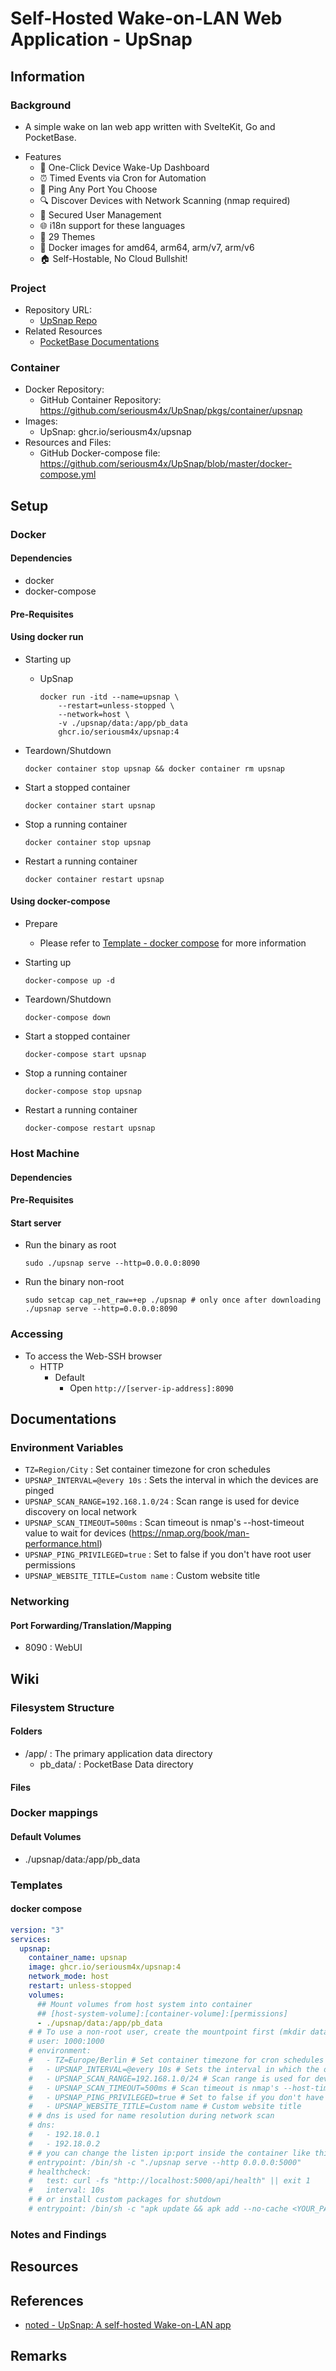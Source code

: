 # Self-Hosted Wake-on-LAN Web Application - UpSnap

## Information
### Background
+ A simple wake on lan web app written with SvelteKit, Go and PocketBase.

- Features
    + 🚀 One-Click Device Wake-Up Dashboard
    + ⏰ Timed Events via Cron for Automation
    + 🔌 Ping Any Port You Choose
    + 🔍 Discover Devices with Network Scanning (nmap required)
    + 👤 Secured User Management
    + 🌐 i18n support for these languages
    + 🎨 29 Themes
    + 🐳 Docker images for amd64, arm64, arm/v7, arm/v6
    + 🏠 Self-Hostable, No Cloud Bullshit!

### Project
- Repository URL: 
    + [UpSnap Repo](https://github.com/seriousm4x/UpSnap)
- Related Resources
    + [PocketBase Documentations](https://pocketbase.io/docs)

### Container
- Docker Repository:
    + GitHub Container Repository: https://github.com/seriousm4x/UpSnap/pkgs/container/upsnap
- Images:
    + UpSnap: ghcr.io/seriousm4x/upsnap
- Resources and Files:
    + GitHub Docker-compose file: https://github.com/seriousm4x/UpSnap/blob/master/docker-compose.yml

## Setup
### Docker
#### Dependencies
+ docker
+ docker-compose

#### Pre-Requisites

#### Using docker run
- Starting up
    - UpSnap
        ```console
        docker run -itd --name=upsnap \
            --restart=unless-stopped \
            --network=host \
            -v ./upsnap/data:/app/pb_data
            ghcr.io/seriousm4x/upsnap:4
        ```

- Teardown/Shutdown
    ```console
    docker container stop upsnap && docker container rm upsnap
    ```

- Start a stopped container
    ```console
    docker container start upsnap
    ```

- Stop a running container
    ```console
    docker container stop upsnap
    ```

- Restart a running container
    ```console
    docker container restart upsnap
    ```

#### Using docker-compose
- Prepare
    + Please refer to [Template - docker compose](#docker-compose) for more information

- Starting up
    ```console
    docker-compose up -d
    ```

- Teardown/Shutdown
    ```console
    docker-compose down
    ```

- Start a stopped container
    ```console
    docker-compose start upsnap
    ```

- Stop a running container
    ```console
    docker-compose stop upsnap
    ```

- Restart a running container
    ```console
    docker-compose restart upsnap
    ```

### Host Machine
#### Dependencies

#### Pre-Requisites

#### Start server
- Run the binary as root
    ```console
    sudo ./upsnap serve --http=0.0.0.0:8090
    ```

- Run the binary non-root
    ```console
    sudo setcap cap_net_raw=+ep ./upsnap # only once after downloading
    ./upsnap serve --http=0.0.0.0:8090
    ```

### Accessing
- To access the Web-SSH browser
    - HTTP
        - Default
            + Open `http://[server-ip-address]:8090`

## Documentations

### Environment Variables
+ `TZ=Region/City`                   : Set container timezone for cron schedules
+ `UPSNAP_INTERVAL=@every 10s`       : Sets the interval in which the devices are pinged
+ `UPSNAP_SCAN_RANGE=192.168.1.0/24` : Scan range is used for device discovery on local network
+ `UPSNAP_SCAN_TIMEOUT=500ms`        : Scan timeout is nmap's --host-timeout value to wait for devices (https://nmap.org/book/man-performance.html)
+ `UPSNAP_PING_PRIVILEGED=true`      : Set to false if you don't have root user permissions
+ `UPSNAP_WEBSITE_TITLE=Custom name` : Custom website title

### Networking
#### Port Forwarding/Translation/Mapping
+ 8090 : WebUI

## Wiki
### Filesystem Structure
#### Folders
- /app/ : The primary application data directory
    - pb_data/ : PocketBase Data directory

#### Files 


### Docker mappings
#### Default Volumes
- ./upsnap/data:/app/pb_data

### Templates
#### docker compose
```yaml
version: "3"
services:
  upsnap:
    container_name: upsnap
    image: ghcr.io/seriousm4x/upsnap:4
    network_mode: host
    restart: unless-stopped
    volumes:
      ## Mount volumes from host system into container
      ## [host-system-volume]:[container-volume]:[permissions]
      - ./upsnap/data:/app/pb_data
    # # To use a non-root user, create the mountpoint first (mkdir data) so that it has the right permission.
    # user: 1000:1000
    # environment:
    #   - TZ=Europe/Berlin # Set container timezone for cron schedules
    #   - UPSNAP_INTERVAL=@every 10s # Sets the interval in which the devices are pinged
    #   - UPSNAP_SCAN_RANGE=192.168.1.0/24 # Scan range is used for device discovery on local network
    #   - UPSNAP_SCAN_TIMEOUT=500ms # Scan timeout is nmap's --host-timeout value to wait for devices (https://nmap.org/book/man-performance.html)
    #   - UPSNAP_PING_PRIVILEGED=true # Set to false if you don't have root user permissions
    #   - UPSNAP_WEBSITE_TITLE=Custom name # Custom website title
    # # dns is used for name resolution during network scan
    # dns:
    #   - 192.18.0.1
    #   - 192.18.0.2
    # # you can change the listen ip:port inside the container like this:
    # entrypoint: /bin/sh -c "./upsnap serve --http 0.0.0.0:5000"
    # healthcheck:
    #   test: curl -fs "http://localhost:5000/api/health" || exit 1
    #   interval: 10s
    # # or install custom packages for shutdown
    # entrypoint: /bin/sh -c "apk update && apk add --no-cache <YOUR_PACKAGE> && rm -rf /var/cache/apk/* && ./upsnap serve --http 0.0.0.0:8090"
```

### Notes and Findings

## Resources

## References
+ [noted - UpSnap: A self-hosted Wake-on-LAN app](https://noted.lol/upsnap-a-self-hosted-wake-on-lan-app/)

## Remarks


